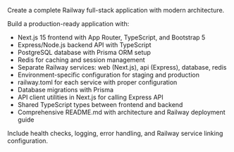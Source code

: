 Create a complete Railway full-stack application with modern architecture.

Build a production-ready application with:
- Next.js 15 frontend with App Router, TypeScript, and Bootstrap 5
- Express/Node.js backend API with TypeScript
- PostgreSQL database with Prisma ORM setup
- Redis for caching and session management
- Separate Railway services: web (Next.js), api (Express), database, redis
- Environment-specific configuration for staging and production
- railway.toml for each service with proper configuration
- Database migrations with Prisma
- API client utilities in Next.js for calling Express API
- Shared TypeScript types between frontend and backend
- Comprehensive README.md with architecture and Railway deployment guide

Include health checks, logging, error handling, and Railway service linking configuration.
